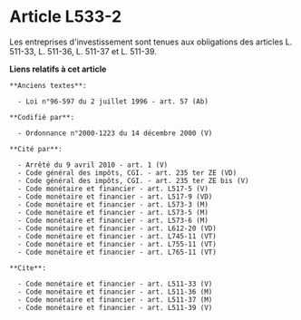 # Article L533-2

Les entreprises d'investissement sont tenues aux obligations des articles L. 511-33, L. 511-36, L. 511-37 et L. 511-39.

**Liens relatifs à cet article**

	**Anciens textes**:

	  - Loi n°96-597 du 2 juillet 1996 - art. 57 (Ab)

	**Codifié par**:

	  - Ordonnance n°2000-1223 du 14 décembre 2000 (V)

	**Cité par**:

	  - Arrêté du 9 avril 2010 - art. 1 (V)
	  - Code général des impôts, CGI. - art. 235 ter ZE (VD)
	  - Code général des impôts, CGI. - art. 235 ter ZE bis (V)
	  - Code monétaire et financier - art. L517-5 (V)
	  - Code monétaire et financier - art. L517-9 (VD)
	  - Code monétaire et financier - art. L573-3 (M)
	  - Code monétaire et financier - art. L573-5 (M)
	  - Code monétaire et financier - art. L573-6 (M)
	  - Code monétaire et financier - art. L612-20 (VD)
	  - Code monétaire et financier - art. L745-11 (VT)
	  - Code monétaire et financier - art. L755-11 (VT)
	  - Code monétaire et financier - art. L765-11 (VT)

	**Cite**:

	  - Code monétaire et financier - art. L511-33 (V)
	  - Code monétaire et financier - art. L511-36 (M)
	  - Code monétaire et financier - art. L511-37 (M)
	  - Code monétaire et financier - art. L511-39 (V)
